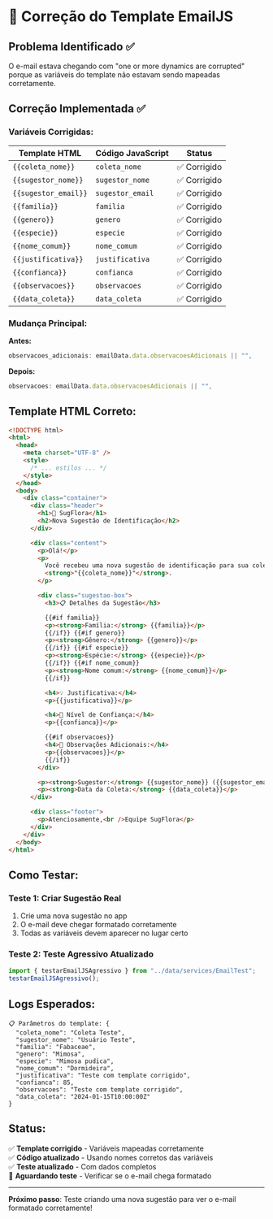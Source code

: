 # 🔧 Correção do Template EmailJS

## Problema Identificado ✅

O e-mail estava chegando com "one or more dynamics are corrupted" porque as variáveis do template não estavam sendo mapeadas corretamente.

## Correção Implementada ✅

### Variáveis Corrigidas:

| Template HTML        | Código JavaScript | Status       |
| -------------------- | ----------------- | ------------ |
| `{{coleta_nome}}`    | `coleta_nome`     | ✅ Corrigido |
| `{{sugestor_nome}}`  | `sugestor_nome`   | ✅ Corrigido |
| `{{sugestor_email}}` | `sugestor_email`  | ✅ Corrigido |
| `{{familia}}`        | `familia`         | ✅ Corrigido |
| `{{genero}}`         | `genero`          | ✅ Corrigido |
| `{{especie}}`        | `especie`         | ✅ Corrigido |
| `{{nome_comum}}`     | `nome_comum`      | ✅ Corrigido |
| `{{justificativa}}`  | `justificativa`   | ✅ Corrigido |
| `{{confianca}}`      | `confianca`       | ✅ Corrigido |
| `{{observacoes}}`    | `observacoes`     | ✅ Corrigido |
| `{{data_coleta}}`    | `data_coleta`     | ✅ Corrigido |

### Mudança Principal:

**Antes:**

```javascript
observacoes_adicionais: emailData.data.observacoesAdicionais || "",
```

**Depois:**

```javascript
observacoes: emailData.data.observacoesAdicionais || "",
```

## Template HTML Correto:

```html
<!DOCTYPE html>
<html>
  <head>
    <meta charset="UTF-8" />
    <style>
      /* ... estilos ... */
    </style>
  </head>
  <body>
    <div class="container">
      <div class="header">
        <h1>🌿 SugFlora</h1>
        <h2>Nova Sugestão de Identificação</h2>
      </div>

      <div class="content">
        <p>Olá!</p>
        <p>
          Você recebeu uma nova sugestão de identificação para sua coleta
          <strong>"{{coleta_nome}}"</strong>.
        </p>

        <div class="sugestao-box">
          <h3>📋 Detalhes da Sugestão</h3>

          {{#if familia}}
          <p><strong>Família:</strong> {{familia}}</p>
          {{/if}} {{#if genero}}
          <p><strong>Gênero:</strong> {{genero}}</p>
          {{/if}} {{#if especie}}
          <p><strong>Espécie:</strong> {{especie}}</p>
          {{/if}} {{#if nome_comum}}
          <p><strong>Nome comum:</strong> {{nome_comum}}</p>
          {{/if}}

          <h4>💡 Justificativa:</h4>
          <p>{{justificativa}}</p>

          <h4>🎯 Nível de Confiança:</h4>
          <p>{{confianca}}</p>

          {{#if observacoes}}
          <h4>📝 Observações Adicionais:</h4>
          <p>{{observacoes}}</p>
          {{/if}}
        </div>

        <p><strong>Sugestor:</strong> {{sugestor_nome}} ({{sugestor_email}})</p>
        <p><strong>Data da Coleta:</strong> {{data_coleta}}</p>
      </div>

      <div class="footer">
        <p>Atenciosamente,<br />Equipe SugFlora</p>
      </div>
    </div>
  </body>
</html>
```

## Como Testar:

### Teste 1: Criar Sugestão Real

1. Crie uma nova sugestão no app
2. O e-mail deve chegar formatado corretamente
3. Todas as variáveis devem aparecer no lugar certo

### Teste 2: Teste Agressivo Atualizado

```javascript
import { testarEmailJSAgressivo } from "../data/services/EmailTest";
testarEmailJSAgressivo();
```

## Logs Esperados:

```
📋 Parâmetros do template: {
  "coleta_nome": "Coleta Teste",
  "sugestor_nome": "Usuário Teste",
  "familia": "Fabaceae",
  "genero": "Mimosa",
  "especie": "Mimosa pudica",
  "nome_comum": "Dormideira",
  "justificativa": "Teste com template corrigido",
  "confianca": 85,
  "observacoes": "Teste com template corrigido",
  "data_coleta": "2024-01-15T10:00:00Z"
}
```

## Status:

✅ **Template corrigido** - Variáveis mapeadas corretamente  
✅ **Código atualizado** - Usando nomes corretos das variáveis  
✅ **Teste atualizado** - Com dados completos  
🔄 **Aguardando teste** - Verificar se o e-mail chega formatado

---

**Próximo passo**: Teste criando uma nova sugestão para ver o e-mail formatado corretamente!
